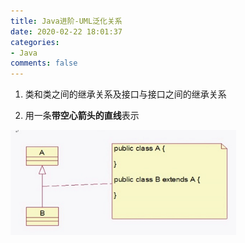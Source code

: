 ```yaml
---
title: Java进阶-UML泛化关系
date: 2020-02-22 18:01:37
categories:
- Java
comments: false
---
```


1. 类和类之间的继承关系及接口与接口之间的继承关系

2. 用一条**带空心箭头的直线**表示

   <!-- more -->

<img src="https://raw.githubusercontent.com/ZhangWei2222/PictureBed/master/img/20200528120351.png" alt="image-20200222180849953" style="zoom: 80%;" />
